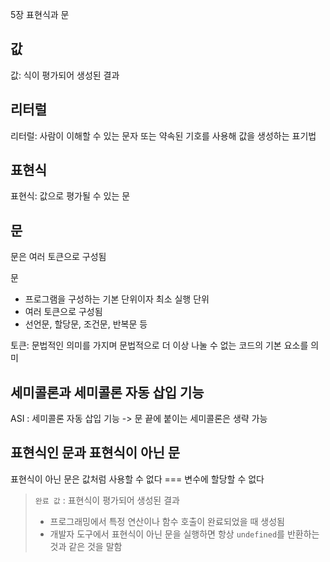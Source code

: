 5장 표현식과 문

## 값
값: 식이 평가되어 생성된 결과

## 리터럴
리터럴: 사람이 이해할 수 있는 문자 또는 약속된 기호를 사용해 값을 생성하는 표기법

## 표현식
표현식: 값으로 평가될 수 있는 문

## 문
문은 여러 토큰으로 구성됨

문
- 프로그램을 구성하는 기본 단위이자 최소 실행 단위
- 여러 토큰으로 구성됨
- 선언문, 할당문, 조건문, 반복문 등

토큰: 문법적인 의미를 가지며 문법적으로 더 이상 나눌 수 없는 코드의 기본 요소를 의미

## 세미콜론과 세미콜론 자동 삽입 기능
ASI : 세미콜론 자동 삽입 기능 -> 문 끝에 붙이는 세미콜론은 생략 가능

## 표현식인 문과 표현식이 아닌 문
표현식이 아닌 문은 값처럼 사용할 수 없다 === 변수에 할당할 수 없다

> `완료 값` : 표현식이 평가되어 생성된 결과  
> - 프로그래밍에서 특정 연산이나 함수 호출이 완료되었을 때 생성됨
> - 개발자 도구에서 표현식이 아닌 문을 실행하면 항상 `undefined`를 반환하는 것과 같은 것을 말함   
